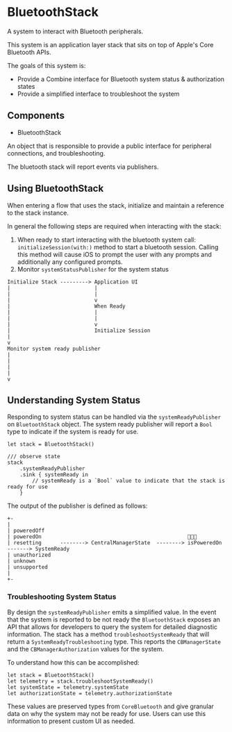 # BluetoothStack

A system to interact with Bluetooth peripherals.

This system is an application layer stack that sits on top of Apple's Core Bluetooth APIs. 

The goals of this system is:

* Provide a Combine interface for Bluetooth system status & authorization states
* Provide a simplified interface to troubleshoot the system

## Components

- BluetoothStack

An object that is responsible to provide a public interface for peripheral connections, and troubleshooting.

The bluetooth stack will report events via publishers.

## Using BluetoothStack

When entering a flow that uses the stack, initialize and maintain a reference to the stack instance.

In general the following steps are required when interacting with the stack:

1. When ready to start interacting with the bluetooth system call: `initializeSession(with:)` method to start a bluetooth session. Calling this method will cause iOS to prompt the user with any prompts and additionally any configured prompts.
2. Monitor `systemStatusPublisher` for the system status

```
Initialize Stack ---------> Application UI
|                           |
|                           |
|                           v
|                           When Ready
|                           |
|                           |
|                           v
|                           Initialize Session
|
v
Monitor system ready publisher
|
|
|
|
v
```

## Understanding System Status

Responding to system status can be handled via the `systemReadyPublisher` on `BluetoothStack` object. The system ready publisher will report a `Bool` type to indicate if the system is ready for use.

```
let stack = BluetoothStack()

/// observe state
stack
    .systemReadyPublisher
    .sink { systemReady in 
        // systemReady is a `Bool` value to indicate that the stack is ready for use
    }
```

The output of the publisher is defined as follows:

```
+-
|
| poweredOff
| poweredOn                                               
| resetting      --------> CentralManagerState  --------> isPoweredOn -------> SystemReady
| unauthorized
| unknown
| unsupported
|
+-
```

### Troubleshooting System Status

By design the `systemReadyPublisher` emits a simplified value. In the event that the system is reported to be not ready the `BluetoothStack` exposes an API that allows for developers to query the system for detailed diagnostic information. The stack has a method `troubleshootSystemReady` that will return a `SystemReadyTroubleshooting` type. This reports the `CBManagerState` and the `CBManagerAuthorization` values for the system.

To understand how this can be accomplished:

```
let stack = BluetoothStack()
let telemetry = stack.troubleshootSystemReady()
let systemState = telemetry.systemState
let authorizationState = telemetry.authorizationState
```

These values are preserved types from `CoreBluetooth` and give granular data on why the system may not be ready for use. Users can use this information to present custom UI as needed.
